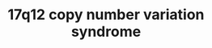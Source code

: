 ---
annotations:
- id: DOID:0060404
  parent: genetic disease
  type: Disease Ontology
  value: chromosome 17q12 deletion syndrome
- id: DOID:0060433
  parent: genetic disease
  type: Disease Ontology
  value: chromosome 17q12 duplication syndrome
- id: PW:0000013
  parent: disease pathway
  type: Pathway Ontology
  value: disease pathway
authors:
- JulietaCosta
- Egonw
- Fehrhart
- Eweitz
- Ddigles
citedin: ''
communities:
- Diseases
- ONTOX
- RareDiseases
description: Overview of the 17q12 copy number variation syndrome, showing the involved
  genes, their pathways, and downstream events.
last-edited: 2025-07-10
ndex: null
organisms:
- Homo sapiens
redirect_from:
- /index.php/Pathway:WP5287
- /instance/WP5287
- /instance/WP5287_r139902
revision: r139902
schema-jsonld:
- '@context': https://schema.org/
  '@id': https://wikipathways.github.io/pathways/WP5287.html
  '@type': Dataset
  creator:
    '@type': Organization
    name: WikiPathways
  description: Overview of the 17q12 copy number variation syndrome, showing the involved
    genes, their pathways, and downstream events.
  keywords:
  - ' SLFN14'
  - 39S ribosomal protein L45, mitochondrial
  - 60S ribosomal protein L23
  - AATF
  - ACACA
  - AP-2 complex subunit beta
  - AP2B1
  - ARHGAP23
  - ARL5C
  - 'ASIC2 '
  - 'Acetyl-CoA carboxylase 1 '
  - Acid-sensing ion channel 2
  - C-C motif chemokine 1
  - C-C motif chemokine 13
  - C-C motif chemokine 14
  - C-C motif chemokine 15
  - 'C-C motif chemokine 16 '
  - C-C motif chemokine 18
  - C-C motif chemokine 2
  - C-C motif chemokine 3
  - C-C motif chemokine 3-like 1
  - C-C motif chemokine 4
  - 'C-C motif chemokine 4-like '
  - 'C-C motif chemokine 5 '
  - C-C motif chemokine 7
  - C-C motif chemokine 8
  - C17orf50
  - 'C17orf78 '
  - C17orf98
  - CACNB1
  - CCL1
  - 'CCL11 '
  - CCL13
  - CCL14
  - CCL15
  - CCL16
  - CCL18
  - CCL2
  - CCL3
  - CCL3L1
  - CCL4
  - CCL4L2
  - CCL5
  - CCL7
  - CCL8
  - CCT6B
  - 'CDGSH iron-sulfur domain-containing protein 3, mitochondrial '
  - CDK12
  - CISD3
  - CWC25
  - 'Cyclin-dependent kinase 12 '
  - DDX52
  - DHRS11
  - 'DNA ligase 3 '
  - DNA repair protein RAD51 homolog 4
  - DUSP14
  - Dehydrogenase/reductase SDR family member 11
  - Dual specificity protein phosphatase 14
  - E3 ubiquitin-protein ligase rififylin
  - EPOP
  - ERBB2
  - Elongin BC and Polycomb repressive complex 2-associated protein
  - Eotaxin
  - F-box only protein 47
  - F-box/LRR-repeat protein 20
  - FBXL20
  - FBXO47
  - FNDC8
  - Fibronectin type III domain-containing protein 8
  - GAS2-like protein 2
  - GAS2L2
  - GGNBP2
  - GPR179
  - GRB7
  - Gametogenetin-binding protein 2
  - 'Growth factor receptor-bound protein 7 '
  - HEATR9
  - HNF1B
  - Hepatocyte nuclearfactor 1-beta
  - IKZF3
  - LASP1
  - LHX1
  - LIG3
  - 'LIM and SH3 domain protein 1 '
  - 'LIM/homeobox protein Lhx1 '
  - LYZL6
  - 'Lysozyme-like protein 6 '
  - MED1
  - MIEN1
  - MLLT6
  - MMP28
  - MRM1
  - MRPL45
  - MYO19
  - Matrix metalloproteinase-28
  - 'Mediator of RNA polymerase II transcription subunit 1 '
  - Migration and invasion enhancer 1
  - NEUROD2
  - NLE1
  - Neurogenic differentiation factor 2
  - 'Notchless protein homolog 1 '
  - PCGF2
  - PEX12
  - PGAP3
  - PIGW
  - PIP4K2B
  - PLXDC1
  - PNMT
  - PPP1R1B
  - Peroxisome assembly protein 12
  - 'Phenylethanolamine N-methyltransferase '
  - Phosphatidylinositol 5-phosphate 4-kinase type-2 beta
  - Phosphatidylinositol-glycan biosynthesis class W protein
  - 'Plexin domain-containing protein 1 '
  - Polycomb group RING finger protein 2
  - 'Post-GPI attachment to proteins factor 3 '
  - 'Pre-mRNA-splicing factor CWC25 homolog '
  - Probable ATP-dependentRNA helicase DDX52
  - Probable G-protein coupled receptor 179
  - 'Protein AATF '
  - Protein AF-17
  - Protein HEATR9
  - Protein SLFN14
  - Protein phosphatase 1 regulatory subunit 1B
  - Protein unc-45 homolog B
  - Putative ADP-ribosylation factor-like protein 5C
  - 'RAD51D '
  - RAD52 motif-containing protein 1
  - RASL10B
  - RDM1
  - RFFL
  - RPL23
  - Ras-like proteinfamily member 10B
  - Receptortyrosine-protein kinase erbB-2
  - Rho GTPase-activating protein 23
  - Ribonuclease SLFN12
  - 'SH3 and cysteine-rich domain-containing protein 2 '
  - SLC35G3
  - SLFN11
  - SLFN12
  - SLFN13
  - SLFN5
  - SOCS7
  - SRC kinase signaling inhibitor 1
  - SRCIN1
  - STAC2
  - STARD3
  - SYNRG
  - Schlafen family member 11
  - Schlafen family member 5
  - Schlafen familymember 13
  - Solute carrier family 35 member G3
  - 'StAR-related lipid transfer protein 3 '
  - 'Suppressor of cytokine signaling 7 '
  - Synergin gamma
  - 'T-complex protein 1 subunit zeta-2 '
  - TADA2A
  - TAF15
  - TATA-binding protein-associated factor 2N
  - TBC1 domain family member 3
  - TBC1 domain family member 3B
  - TBC1 domain family member 3C
  - 'TBC1 domain family member 3G '
  - TBC1 domain family member 3H
  - TBC1 domain family member 3I
  - TBC1 domain family member 3K
  - TBC1 domain family member 3L
  - TBC1D3
  - TBC1D3B
  - TBC1D3C
  - TBC1D3G
  - TBC1D3H
  - TBC1D3I
  - TBC1D3K
  - TBC1D3L
  - TCAP
  - TEC
  - 'TLK2P1 '
  - TMEM132E
  - TMEM132E-DT
  - 'Telethonin '
  - Transcriptional adapter 2-alpha
  - Transmembrane protein 132E
  - 'Tyrosine-protein kinase Tec '
  - UNC45B
  - Uncharacterized protein C17orf50
  - 'Uncharacterized protein C17orf78 '
  - Uncharacterized protein C17orf98
  - Unconventional myosin-XIX
  - Voltage-dependent L-type calcium channel subunit beta-1
  - ZNF830
  - ZNHIT3
  - Zinc finger HIT domain-containing protein 3
  - 'Zinc finger protein 830 '
  - 'Zinc finger protein Aiolos '
  - 'rRNA methyltransferase1, mitochondrial '
  license: CC0
  name: 17q12 copy number variation syndrome
seo: CreativeWork
title: 17q12 copy number variation syndrome
wpid: WP5287
---